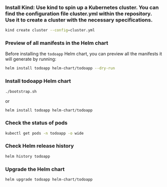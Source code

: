 ### Install Kind: Use kind to spin up a Kubernetes cluster. You can find the configuration file cluster.yml within the repository. Use it to create a cluster with the necessary specifications.

```bash
kind create cluster --config=cluster.yml
```

### Preview of all manifests in the Helm chart

Before installing the `todoapp` Helm chart, you can preview all the manifests it will generate by running:

```bash
helm install todoapp helm-chart/todoapp --dry-run
```

### Install todoapp Helm chart

```bash
./bootstrap.sh
```

or

```bash
helm install todoapp helm-chart/todoapp
```

### Check the status of pods

```bash
kubectl get pods -n todoapp -o wide
```

### Check Helm release history

```bash
helm history todoapp
```

### Upgrade the Helm chart

```bash
helm upgrade todoapp helm-chart/todoapp
```

